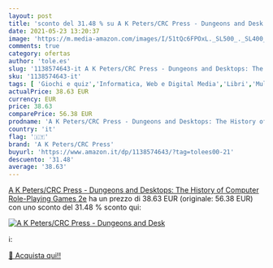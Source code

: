 ```yaml
---
layout: post
title: 'sconto del 31.48 % su A K Peters/CRC Press - Dungeons and Desk  '
date: 2021-05-23 13:20:37
image: 'https://m.media-amazon.com/images/I/51tQc6FPOxL._SL500_._SL400_.jpg'
comments: true
category: ofertas
author: 'tole.es'
slug: '1138574643-it A K Peters/CRC Press - Dungeons and Desktops: The History...'
sku: '1138574643-it'
tags: [ 'Giochi e quiz','Informatica, Web e Digital Media','Libri','Multimedia e disegno grafico','Programmazione','Tempo libero','a k peters/crc press', ]
actualPrice: 38.63 EUR
currency: EUR
price: 38.63
comparePrice: 56.38 EUR
prodname: 'A K Peters/CRC Press - Dungeons and Desktops: The History of Computer Role-Playing Games 2e'
country: 'it'
flag: '🇮🇹'
brand: 'A K Peters/CRC Press'
buyurl: 'https://www.amazon.it/dp/1138574643/?tag=tolees00-21'
descuento: '31.48'
average: '38.63'
---
```


[A K Peters/CRC Press - Dungeons and Desktops: The History of Computer Role-Playing Games 2e](https://www.amazon.it/dp/1138574643/?tag=tolees00-21) ha un prezzo di 38.63 EUR (originale: 56.38 EUR) con uno sconto del 31.48 % sconto qui:

[![A K Peters/CRC Press - Dungeons and Desk](https://m.media-amazon.com/images/I/51tQc6FPOxL._SL500_._SL400_.jpg)](https://www.amazon.it/dp/1138574643/?tag=tolees00-21)

ℹ️:


[🛒 Acquista qui!!](https://www.amazon.it/dp/1138574643/?tag=tolees00-21)
